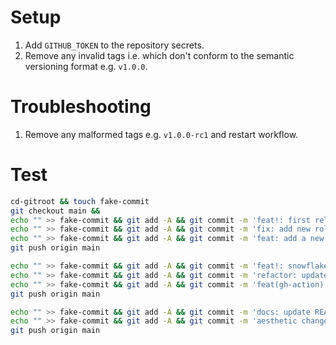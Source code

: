 # Setup
1. Add `GITHUB_TOKEN` to the repository secrets.
2. Remove any invalid tags i.e. which don't conform to the semantic versioning format e.g. `v1.0.0`.

# Troubleshooting
1. Remove any malformed tags e.g. `v1.0.0-rc1` and restart workflow.

# Test
```bash
cd-gitroot && touch fake-commit
git checkout main &&
echo "" >> fake-commit && git add -A && git commit -m 'feat!: first release|major' &&
echo "" >> fake-commit && git add -A && git commit -m 'fix: add new roles|patch' &&
echo "" >> fake-commit && git add -A && git commit -m 'feat: add a new tf module|minor' &&
git push origin main 
```
```bash
echo "" >> fake-commit && git add -A && git commit -m 'feat!: snowflake terraform provider upgrade|major' &&
echo "" >> fake-commit && git add -A && git commit -m 'refactor: update internal structure|none' &&
echo "" >> fake-commit && git add -A && git commit -m 'feat(gh-action): improved gh action|minor' &&
git push origin main
``` 
```bash
echo "" >> fake-commit && git add -A && git commit -m 'docs: update README|patch' &&
echo "" >> fake-commit && git add -A && git commit -m 'aesthetic change |none'
git push origin main 
```